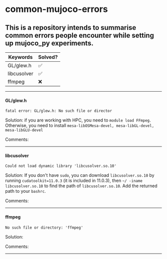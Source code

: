 # common-mujoco-errors
This is a repository intends to summarise common errors people encounter while setting up mujoco_py experiments.
-----
Keywords | Solved? 
--- | --- 
GL/glew.h | ✅
libcusolver | ✅
ffmpeg | ❌



-----
#### GL/glew.h
`fatal error: GL/glew.h: No such file or director`

Solution: if you are working with HPC, you need to `module load FFmpeg`. Otherwise, you need to install `mesa-libOSMesa-devel, mesa-libGL-devel, mesa-libGLU-devel`

Comments:

-----

#### libcusolver
`Could not load dynamic library 'libcusolver.so.10'`

Solution: If you don't have `sudo`, you can download `libcusolver.so.10` by running `cudatoolkit=11.0.3` (it is included in 11.0.3), then `~/ -iname libcusolver.so.10` to find the path of `libcusolver.so.10`. Add the returned path to your `bashrc`.


Comments: 

-----

#### ffmpeg
`No such file or directory: 'ffmpeg'`

Solution: 

Comments:

-----
